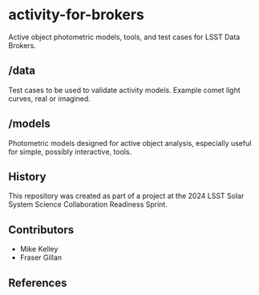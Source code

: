 # activity-for-brokers
Active object photometric models, tools, and test cases for LSST Data Brokers.

## /data

Test cases to be used to validate activity models.  Example comet light curves, real or imagined.

## /models

Photometric models designed for active object analysis, especially useful for simple, possibly interactive, tools.

## History

This repository was created as part of a project at the 2024 LSST Solar System Science Collaboration Readiness Sprint.

## Contributors
- Mike Kelley
- Fraser Gillan


## References

